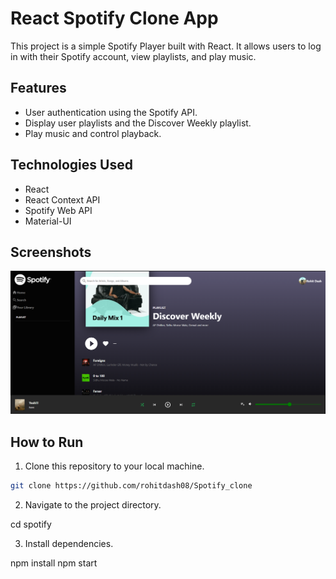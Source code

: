 # React Spotify Clone App

This project is a simple Spotify Player built with React. It allows users to log in with their Spotify account, view playlists, and play music.

## Features

- User authentication using the Spotify API.
- Display user playlists and the Discover Weekly playlist.
- Play music and control playback.

## Technologies Used

- React
- React Context API
- Spotify Web API
- Material-UI

## Screenshots

![Homepage](./Screenshots/image_1.png)

## How to Run

1. Clone this repository to your local machine.

```bash
git clone https://github.com/rohitdash08/Spotify_clone
```

2. Navigate to the project directory.

cd spotify

3. Install dependencies.

npm install
npm start
